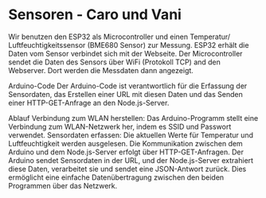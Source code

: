 # Sensoren - Caro und Vani

Wir benutzen den ESP32 als Microcontroller und einen Temperatur/ Luftfeuchtigkeitssensor (BME680 Sensor) zur Messung. ESP32 erhält die Daten vom Sensor verbindet sich mit der Webseite. Der Microcontroller sendet die Daten des Sensors über WiFi (Protokoll TCP) and den Webserver. Dort werden die Messdaten dann angezeigt. 

Arduino-Code
Der Arduino-Code ist verantwortlich für die Erfassung der Sensordaten, das Erstellen einer URL mit diesen Daten und das Senden einer HTTP-GET-Anfrage an den Node.js-Server.

Ablauf
Verbindung zum WLAN herstellen: Das Arduino-Programm stellt eine Verbindung zum WLAN-Netzwerk her, indem es SSID und Passwort verwendet.
Sensordaten erfassen: Die aktuellen Werte für Temperatur und Luftfeuchtigkeit werden ausgelesen. 
Die Kommunikation zwischen dem Arduino und dem Node.js-Server erfolgt über HTTP-GET-Anfragen. Der Arduino sendet Sensordaten in der URL, und der Node.js-Server extrahiert diese Daten, verarbeitet sie und sendet eine JSON-Antwort zurück. Dies ermöglicht eine einfache Datenübertragung zwischen den beiden Programmen über das Netzwerk.



